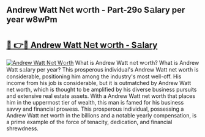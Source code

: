 ## Andrew Watt N𝚎t w𝚘rth - Part-29o S𝚊lary per year w8wPm

# <h2><a href="http://gc3b7f.nevu.top/?p=Andrew+Watt">🔗 👉🔴 Andrew Watt N𝚎t w𝚘rth - S𝚊lary</a></h2>

[![Andrew Watt N𝚎t W𝚘rth](https://i.imgur.com/Oavwk0R.jpeg)](http://gc3b7f.nevu.top/?p=Andrew+Watt)
What is Andrew Watt n𝚎t w𝚘rth? What is Andrew Watt s𝚊lary per year?
This prosperous individual's Andrew Watt net worth is considerable, positioning him among the industry's most well-off. His income from his job is considerable, but it is outmatched by Andrew Watt net worth, which is thought to be amplified by his diverse business pursuits and extensive real estate assets. With a Andrew Watt net worth that places him in the uppermost tier of wealth, this man is famed for his business savvy and financial prowess. This prosperous individual, possessing a Andrew Watt net worth in the billions and a notable yearly compensation, is a prime example of the force of tenacity, dedication, and financial shrewdness.
